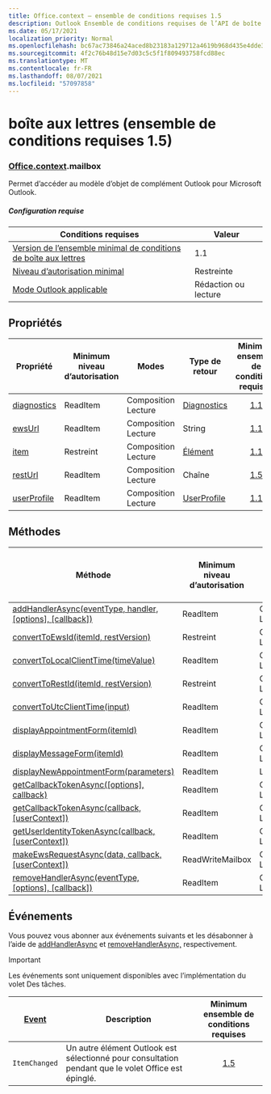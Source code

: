 ```yaml
---
title: Office.context – ensemble de conditions requises 1.5
description: Outlook Ensemble de conditions requises de l’API de boîte aux lettres version 1.5 du modèle objet Mailbox.
ms.date: 05/17/2021
localization_priority: Normal
ms.openlocfilehash: bc67ac73846a24aced8b23183a129712a4619b968d435e4dde36dbc8bbecaa0e
ms.sourcegitcommit: 4f2c76b48d15e7d03c5c5f1f809493758fcd88ec
ms.translationtype: MT
ms.contentlocale: fr-FR
ms.lasthandoff: 08/07/2021
ms.locfileid: "57097858"
---
```

# <a name="mailbox-requirement-set-15"></a>boîte aux lettres (ensemble de conditions requises 1.5)

### <a name="officecontextmailbox"></a>[Office](office.md)[.context](office.context.md).mailbox

Permet d’accéder au modèle d’objet de complément Outlook pour Microsoft Outlook.

##### <a name="requirements"></a>Configuration requise

|Conditions requises| Valeur|
|---|---|
|[Version de l’ensemble minimal de conditions de boîte aux lettres](../../requirement-sets/outlook-api-requirement-sets.md)| 1.1|
|[Niveau d’autorisation minimal](../../../outlook/understanding-outlook-add-in-permissions.md)| Restreinte|
|[Mode Outlook applicable](../../../outlook/outlook-add-ins-overview.md#extension-points)| Rédaction ou lecture|

## <a name="properties"></a>Propriétés

| Propriété | Minimum<br>niveau d’autorisation | Modes | Type de retour | Minimum<br>ensemble de conditions requises |
|---|---|---|---|:---:|
| [diagnostics](/javascript/api/outlook/office.mailbox?view=outlook-js-1.5&preserve-view=true#diagnostics) | ReadItem | Composition<br>Lecture | [Diagnostics](/javascript/api/outlook/office.diagnostics?view=outlook-js-1.5&preserve-view=true) | [1.1](../requirement-set-1.1/outlook-requirement-set-1.1.md) |
| [ewsUrl](/javascript/api/outlook/office.mailbox?view=outlook-js-1.5&preserve-view=true#ewsUrl) | ReadItem | Composition<br>Lecture | String | [1.1](../requirement-set-1.1/outlook-requirement-set-1.1.md) |
| [item](office.context.mailbox.item.md) | Restreint | Composition<br>Lecture | [Élément](/javascript/api/outlook/office.item?view=outlook-js-1.5&preserve-view=true) | [1.1](../requirement-set-1.1/outlook-requirement-set-1.1.md) |
| [restUrl](/javascript/api/outlook/office.mailbox?view=outlook-js-1.5&preserve-view=true#restUrl) | ReadItem | Composition<br>Lecture | Chaîne | [1.5](../requirement-set-1.5/outlook-requirement-set-1.5.md) |
| [userProfile](/javascript/api/outlook/office.mailbox?view=outlook-js-1.5&preserve-view=true#userProfile) | ReadItem | Composition<br>Lecture | [UserProfile](/javascript/api/outlook/office.userprofile?view=outlook-js-1.5&preserve-view=true) | [1.1](../requirement-set-1.1/outlook-requirement-set-1.1.md) |

## <a name="methods"></a>Méthodes

| Méthode | Minimum<br>niveau d’autorisation | Modes | Minimum<br>ensemble de conditions requises |
|---|---|---|:---:|
| [addHandlerAsync(eventType, handler, [options], [callback])](/javascript/api/outlook/office.mailbox?view=outlook-js-1.5&preserve-view=true#addHandlerAsync_eventType__handler__options__callback_) | ReadItem | Composition<br>Lecture | [1.5](../requirement-set-1.5/outlook-requirement-set-1.5.md) |
| [convertToEwsId(itemId, restVersion)](/javascript/api/outlook/office.mailbox?view=outlook-js-1.5&preserve-view=true#convertToEwsId_itemId__restVersion_) | Restreint | Composition<br>Lecture | [1.3](../requirement-set-1.3/outlook-requirement-set-1.3.md) |
| [convertToLocalClientTime(timeValue)](/javascript/api/outlook/office.mailbox?view=outlook-js-1.5&preserve-view=true#convertToLocalClientTime_timeValue_) | ReadItem | Composition<br>Lecture | [1.1](../requirement-set-1.1/outlook-requirement-set-1.1.md) |
| [convertToRestId(itemId, restVersion)](/javascript/api/outlook/office.mailbox?view=outlook-js-1.5&preserve-view=true#convertToRestId_itemId__restVersion_) | Restreint | Composition<br>Lecture | [1.3](../requirement-set-1.3/outlook-requirement-set-1.3.md) |
| [convertToUtcClientTime(input)](/javascript/api/outlook/office.mailbox?view=outlook-js-1.5&preserve-view=true#convertToUtcClientTime_input_) | ReadItem | Composition<br>Lecture | [1.1](../requirement-set-1.1/outlook-requirement-set-1.1.md) |
| [displayAppointmentForm(itemId)](/javascript/api/outlook/office.mailbox?view=outlook-js-1.5&preserve-view=true#displayAppointmentForm_itemId_) | ReadItem | Composition<br>Lecture | [1.1](../requirement-set-1.1/outlook-requirement-set-1.1.md) |
| [displayMessageForm(itemId)](/javascript/api/outlook/office.mailbox?view=outlook-js-1.5&preserve-view=true#displayMessageForm_itemId_) | ReadItem | Composition<br>Lecture | [1.1](../requirement-set-1.1/outlook-requirement-set-1.1.md) |
| [displayNewAppointmentForm(parameters)](/javascript/api/outlook/office.mailbox?view=outlook-js-1.5&preserve-view=true#displayNewAppointmentForm_parameters_) | ReadItem | Lecture | [1.1](../requirement-set-1.1/outlook-requirement-set-1.1.md) |
| [getCallbackTokenAsync([options], callback)](/javascript/api/outlook/office.mailbox?view=outlook-js-1.5&preserve-view=true#getCallbackTokenAsync_options__callback_) | ReadItem | Composition<br>Lecture | [1.5](../requirement-set-1.5/outlook-requirement-set-1.5.md) |
| [getCallbackTokenAsync(callback, [userContext])](/javascript/api/outlook/office.mailbox?view=outlook-js-1.5&preserve-view=true#getCallbackTokenAsync_callback__userContext_) | ReadItem | Composition<br>Lecture | [1.3](../requirement-set-1.3/outlook-requirement-set-1.3.md)<br>[1.1](../requirement-set-1.1/outlook-requirement-set-1.1.md) |
| [getUserIdentityTokenAsync(callback, [userContext])](/javascript/api/outlook/office.mailbox?view=outlook-js-1.5&preserve-view=true#getUserIdentityTokenAsync_callback__userContext_) | ReadItem | Composition<br>Lecture | [1.1](../requirement-set-1.1/outlook-requirement-set-1.1.md) |
| [makeEwsRequestAsync(data, callback, [userContext])](/javascript/api/outlook/office.mailbox?view=outlook-js-1.5&preserve-view=true#makeEwsRequestAsync_data__callback__userContext_) | ReadWriteMailbox | Composition<br>Lecture | [1.1](../requirement-set-1.1/outlook-requirement-set-1.1.md) |
| [removeHandlerAsync(eventType, [options], [callback])](/javascript/api/outlook/office.mailbox?view=outlook-js-1.5&preserve-view=true#removeHandlerAsync_eventType__options__callback_) | ReadItem | Composition<br>Lecture | [1.5](../requirement-set-1.5/outlook-requirement-set-1.5.md) |

## <a name="events"></a>Événements

Vous pouvez vous abonner aux événements suivants et les désabonner à l’aide de [addHandlerAsync](/javascript/api/outlook/office.mailbox?view=outlook-js-1.5&preserve-view=true#addHandlerAsync_eventType__handler__options__callback_) et [removeHandlerAsync,](/javascript/api/outlook/office.mailbox?view=outlook-js-1.5&preserve-view=true#removeHandlerAsync_eventType__options__callback_) respectivement.

> [!IMPORTANT]
> Les événements sont uniquement disponibles avec l’implémentation du volet Des tâches.

| [Event](/javascript/api/office/office.eventtype) | Description | Minimum<br>ensemble de conditions requises |
|---|---|:---:|
|`ItemChanged`| Un autre élément Outlook est sélectionné pour consultation pendant que le volet Office est épinglé. | [1.5](../requirement-set-1.5/outlook-requirement-set-1.5.md) |

